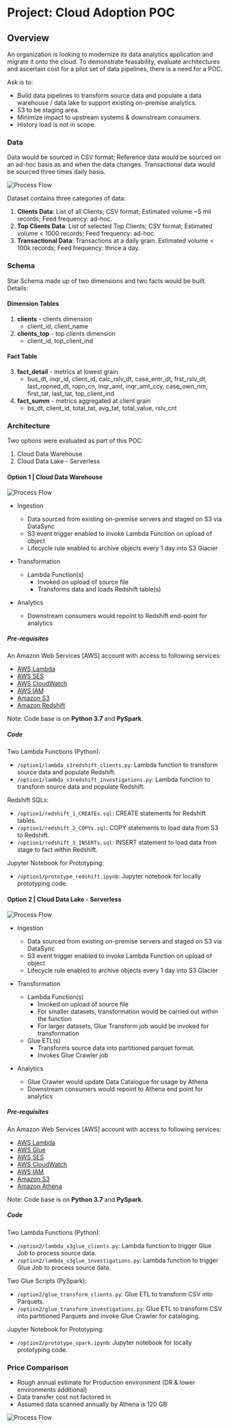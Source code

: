 # Project: Cloud Adoption POC

## Overview
An organization is looking to modernize its data analytics application and migrate it onto the cloud. To demonstrate feasability, evaluate architectures and ascertain cost for a pilot set of data pipelines, there is a need for a POC. 

Ask is to:
- Build data pipelines to transform source data and populate a data warehouse / data lake to support existing on-premise analytics. 
- S3 to be staging area. 
- Minimize impact to upstream systems & downstream consumers.
- History load is not in scope.

### Data
Data would be sourced in CSV format; Reference data would be sourced on an ad-hoc basis as and when the data changes. Transactional data would be sourced three times daily basis. 

![Process Flow](https://github.com/nitinx/de-cloud-adoption-poc/blob/master/images/scope.png)

Dataset contains three categories of data:

1. **Clients Data**: List of all Clients; CSV format; Estimated volume ~5 mil records; Feed frequency: ad-hoc.
2. **Top Clients Data**: List of selected Top Clients; CSV format; Estimated volume < 1000 records; Feed frequency: ad-hoc.
3. **Transactional Data**: Transactions at a daily grain. Estimated volume < 100k records; Feed frequency: thrice a day.


### Schema
Star Schema made up of two dimensions and two facts would be built. Details:

#### Dimension Tables
1. **clients** - clients dimension
   - client_id, client_name
2. **clients_top** - top clients dimension
   - client_id, top_client_ind

#### Fact Table
3. **fact_detail** - metrics at lowest grain
   - bus_dt, inqr_id, client_id, calc_rslv_dt, case_entr_dt, frst_rslv_dt, last_ropned_dt, ropn_cn, inqr_amt, inqr_amt_ccy, case_own_nm, first_tat, last_tat, top_client_ind
4. **fact_summ** - metrics aggregated at client grain
   - bs_dt, client_id, total_tat, avg_tat, total_value, rslv_cnt


### Architecture

Two options were evaluated as part of this POC:
1. Cloud Data Warehouse
2. Cloud Data Lake - Serverless

#### Option 1 | Cloud Data Warehouse
![Process Flow](https://github.com/nitinx/de-cloud-adoption-poc/blob/master/images/option1.png)

- Ingestion
	- Data sourced from existing on-premise servers and staged on S3 via DataSync
	- S3 event trigger enabled to invoke Lambda Function on upload of object
	- Lifecycle rule enabled to archive objects every 1 day into S3 Glacier

- Transformation
	- Lambda Function(s)
		- Invoked on upload of source file
		- Transforms data and loads Redshift table(s)

- Analytics
	- Downstream consumers would repoint to Redshift end-point for analytics

##### Pre-requisites

An Amazon Web Services [AWS] account with access to following services: 

- [AWS Lambda](https://aws.amazon.com/lambda/)
- [AWS SES](https://aws.amazon.com/ses/)
- [AWS CloudWatch](https://aws.amazon.com/cloudwatch/)
- [AWS IAM](https://aws.amazon.com/iam/)
- [Amazon S3](https://aws.amazon.com/s3/)
- [Amazon Redshift](https://aws.amazon.com/redshift/)

Note: Code base is on **Python 3.7** and **PySpark**.

##### Code

Two Lambda Functions (Python): 
- `/option1/lambda_s3redshift_clients.py`: Lambda function to transform source data and populate Redshift.
- `/option1/lambda_s3redshift_investigations.py`: Lambda function to transform source data and populate Redshift.

Redshift SQLs: 
- `/option1/redshift_1_CREATEs.sql`: CREATE statements for Redshift tables.
- `/option1/redshift_2_COPYs.sql`: COPY statements to load data from S3 to Redshift.
- `/option1/redshift_3_INSERTs.sql`: INSERT statement to load data from stage to fact within Redshift.

Jupyter Notebook for Prototyping:
- `/option1/prototype_redshift.ipynb`: Jupyter notebook for locally prototyping code.


#### Option 2 | Cloud Data Lake - Serverless
![Process Flow](https://github.com/nitinx/de-cloud-adoption-poc/blob/master/images/option2.png)

- Ingestion
	- Data sourced from existing on-premise servers and staged on S3 via DataSync
	- S3 event trigger enabled to invoke Lambda Function on upload of object
	- Lifecycle rule enabled to archive objects every 1 day into S3 Glacier

- Transformation
	- Lambda Function(s)
		- Invoked on upload of source file
		- For smaller datasets, transformation would be carried out within the function
		- For larger datasets, Glue Transform job would be invoked for transformation
	- Glue ETL(s)
		- Transforms source data into partitioned parquet format.
		- Invokes Glue Crawler job

- Analytics
	- Glue Crawler would update Data Catalogue for usage by Athena
	- Downstream consumers would repoint to Athena end point for analytics

##### Pre-requisites

An Amazon Web Services [AWS] account with access to following services: 

- [AWS Lambda](https://aws.amazon.com/lambda/)
- [AWS Glue](https://aws.amazon.com/glue/)
- [AWS SES](https://aws.amazon.com/ses/)
- [AWS CloudWatch](https://aws.amazon.com/cloudwatch/)
- [AWS IAM](https://aws.amazon.com/iam/)
- [Amazon S3](https://aws.amazon.com/s3/)
- [Amazon Athena](https://aws.amazon.com/athena/)

Note: Code base is on **Python 3.7** and **PySpark**.

##### Code

Two Lambda Functions (Python): 
- `/option2/lambda_s3glue_clients.py`: Lambda function to trigger Glue Job to process source data.
- `/option2/lambda_s3glue_investigations.py`: Lambda function to trigger Glue Job to process source data.

Two Glue Scripts (PySpark):
- `/option2/glue_transform_clients.py`: Glue ETL to transform CSV into Parquets.
- `/option2/glue_transform_investigations.py`: Glue ETL to transform CSV into partitioned Parquets and invoke Glue Crawler for cataloging.

Jupyter Notebook for Prototyping:
- `/option2/prototype_spark.ipynb`: Jupyter notebook for locally prototyping code.


### Price Comparison

- Rough annual estimate for Production environment (DR & lower environments additional)
- Data transfer cost not factored in
- Assumed data scanned annually by Athena is 120 GB

![Process Flow](https://github.com/nitinx/de-cloud-adoption-poc/blob/master/images/costcomparison.png)
